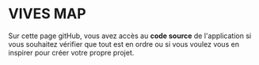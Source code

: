 <h1>VIVES MAP</h1>

Sur cette page gitHub, vous avez accès au <b>code source</b> de l'application si vous souhaitez  vérifier que tout est en ordre ou si vous voulez vous en inspirer pour créer votre propre projet.
